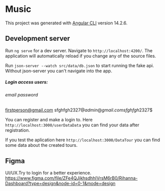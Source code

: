 # Music

This project was generated with [Angular CLI](https://github.com/angular/angular-cli) version 14.2.6.

## Development server

Run `ng serve` for a dev server. Navigate to `http://localhost:4200/`. The application will automatically reload if you change any of the source files.

Run `json-server --watch src/data/db.json` to start running the fake api. Without json-server you can't navigate into the app.

##### Login access users:
###### email                  password
firstperson@gmail.com         sfghfgh2327$@
admin@gmail.com               sfghfgh2327$$

You can register and make a login to. Here `http://localhost:3000/userDataData` you can find your data after registration.

If you test the aplication here `http://localhost:3000/DataTour` you can find some data about the created tours.

## Figma
UI/UX.Try to login for a better experience.
https://www.figma.com/file/ZFe4QJjkhsdhhIVrsM6rB0/Rihanna-Dashboard?type=design&node-id=0-1&mode=design
